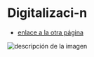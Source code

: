 # Digitalizaci-n

* [enlace a la otra página](archivo.md)

![descripción de la imagen](Tranformaciones-son-goku-dragon-ball-980x592)
